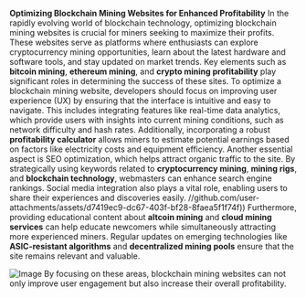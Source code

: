 **Optimizing Blockchain Mining Websites for Enhanced Profitability**
In the rapidly evolving world of blockchain technology, optimizing blockchain mining websites is crucial for miners seeking to maximize their profits. These websites serve as platforms where enthusiasts can explore cryptocurrency mining opportunities, learn about the latest hardware and software tools, and stay updated on market trends. Key elements such as **bitcoin mining**, **ethereum mining**, and **crypto mining profitability** play significant roles in determining the success of these sites.
To optimize a blockchain mining website, developers should focus on improving user experience (UX) by ensuring that the interface is intuitive and easy to navigate. This includes integrating features like real-time data analytics, which provide users with insights into current mining conditions, such as network difficulty and hash rates. Additionally, incorporating a robust **profitability calculator** allows miners to estimate potential earnings based on factors like electricity costs and equipment efficiency.
Another essential aspect is SEO optimization, which helps attract organic traffic to the site. By strategically using keywords related to **cryptocurrency mining**, **mining rigs**, and **blockchain technology**, webmasters can enhance search engine rankings. Social media integration also plays a vital role, enabling users to share their experiences and discoveries easily.
 //github.com/user-attachments/assets/d7419ec9-dc67-403f-bf28-8faea5f1f74f))
Furthermore, providing educational content about **altcoin mining** and **cloud mining services** can help educate newcomers while simultaneously attracting more experienced miners. Regular updates on emerging technologies like **ASIC-resistant algorithms** and **decentralized mining pools** ensure that the site remains relevant and valuable.

![Image](https://github.com/user-attachments/assets/d7419ec9-dc67-403f-bf28-8faea5f1f74f)
By focusing on these areas, blockchain mining websites can not only improve user engagement but also increase their overall profitability.
